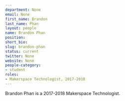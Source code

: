 ```yaml
---
department: None
email: None
first_name: Brandon
last_name: Phan
layout: people
name: Brandon Phan
position:
short_bio:
slug: brandon-phan
status: current
twitter: None
website: None
people-category:
- student
roles:
- Makerspace Technologist, 2017-2018
---
```

Brandon Phan is a 2017-2018 Makerspace Technologist.
